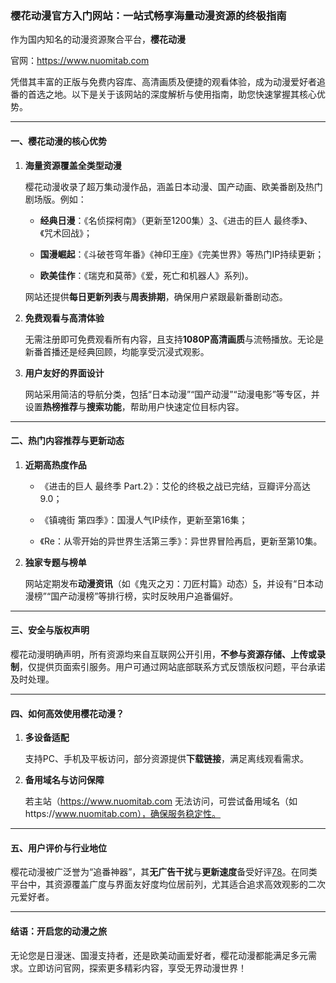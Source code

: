 ### 樱花动漫官方入门网站：一站式畅享海量动漫资源的终极指南  


作为国内知名的动漫资源聚合平台，**樱花动漫** 


官网：https://www.nuomitab.com

凭借其丰富的正版与免费内容库、高清画质及便捷的观看体验，成为动漫爱好者追番的首选之地。以下是关于该网站的深度解析与使用指南，助您快速掌握其核心优势。  

---

#### **一、樱花动漫的核心优势**  

1. **海量资源覆盖全类型动漫**  

   樱花动漫收录了超万集动漫作品，涵盖日本动漫、国产动画、欧美番剧及热门剧场版。例如：  

   - **经典日漫**：《名侦探柯南》（更新至1200集）[3](@ref)、《进击的巨人 最终季》、《咒术回战》；  

   - **国漫崛起**：《斗破苍穹年番》《神印王座》《完美世界》等热门IP持续更新；  

   - **欧美佳作**：《瑞克和莫蒂》《爱，死亡和机器人》系列)。  

   网站还提供**每日更新列表**与**周表排期**，确保用户紧跟最新番剧动态。  



2. **免费观看与高清体验**  

   无需注册即可免费观看所有内容，且支持**1080P高清画质**与流畅播放。无论是新番首播还是经典回顾，均能享受沉浸式观影。  



3. **用户友好的界面设计**  

   网站采用简洁的导航分类，包括“日本动漫”“国产动漫”“动漫电影”等专区，并设置**热榜推荐**与**搜索功能**，帮助用户快速定位目标内容。  



---



#### **二、热门内容推荐与更新动态**  

1. **近期高热度作品**  

   - 《进击的巨人 最终季 Part.2》：艾伦的终极之战已完结，豆瓣评分高达9.0；  

   - 《镇魂街 第四季》：国漫人气IP续作，更新至第16集；  

   - 《Re：从零开始的异世界生活第三季》：异世界冒险再启，更新至第10集。  



2. **独家专题与榜单**  

   网站定期发布**动漫资讯**（如《鬼灭之刃：刀匠村篇》动态）[5](@ref)，并设有“日本动漫榜”“国产动漫榜”等排行榜，实时反映用户追番偏好。  



---



#### **三、安全与版权声明**  

樱花动漫明确声明，所有资源均来自互联网公开引用，**不参与资源存储、上传或录制**，仅提供页面索引服务。用户可通过网站底部联系方式反馈版权问题，平台承诺及时处理。  



---



#### **四、如何高效使用樱花动漫？**  

1. **多设备适配**  

   支持PC、手机及平板访问，部分资源提供**下载链接**，满足离线观看需求。  

2. **备用域名与访问保障**  

   若主站（https://www.nuomitab.com  无法访问，可尝试备用域名（如https://www.nuomitab.com），确保服务稳定性。  



---



#### **五、用户评价与行业地位**  

樱花动漫被广泛誉为“追番神器”，其**无广告干扰**与**更新速度**备受好评[7](@ref)[8](@ref)。在同类平台中，其资源覆盖广度与界面友好度均位居前列，尤其适合追求高效观影的二次元爱好者。  



---



#### **结语：开启您的动漫之旅**  

无论您是日漫迷、国漫支持者，还是欧美动画爱好者，樱花动漫都能满足多元需求。立即访问官网，探索更多精彩内容，享受无界动漫世界！  


